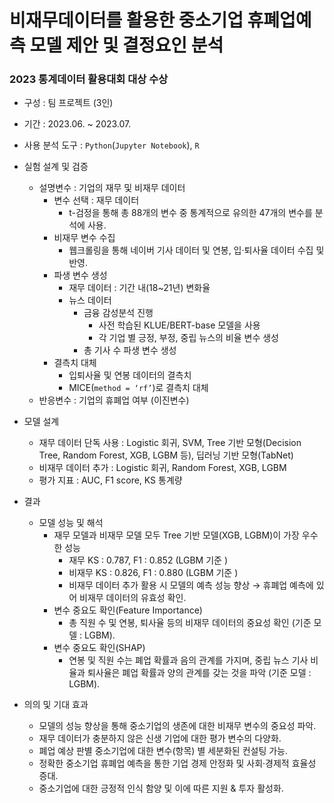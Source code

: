 # **비재무데이터를 활용한 중소기업 휴폐업예측 모델 제안 및 결정요인 분석**
### **2023 통계데이터 활용대회 대상 수상**

- 구성 : 팀 프로젝트 (3인)
- 기간 : 2023.06. ~ 2023.07.
- 사용 분석 도구 : `Python`(`Jupyter Notebook`), `R`

- 실험 설계 및 검증
    - 설명변수 : 기업의 재무 및 비재무 데이터
        - 변수 선택 : 재무 데이터
            - t-검정을 통해 총 88개의 변수 중 통계적으로 유의한 47개의 변수를 분석에 사용.
        - 비재무 변수 수집
            - 웹크롤링을 통해 네이버 기사 데이터 및 연봉, 입·퇴사율 데이터 수집 및 반영.
        - 파생 변수 생성
            - 재무 데이터 : 기간 내(18~21년) 변화율
            - 뉴스 데이터
                - 금융 감성분석 진행
                    - 사전 학습된 KLUE/BERT-base 모델을 사용
                    - 각 기업 별 긍정, 부정, 중립 뉴스의 비율 변수 생성
                - 총 기사 수 파생 변수 생성
        - 결측치 대체
            - 입퇴사율 및 연봉 데이터의 결측치
            - MICE(`method = ‘rf’`)로 결측치 대체
    - 반응변수 : 기업의 휴폐업 여부 (이진변수)
- 모델 설계
    - 재무 데이터 단독 사용 : Logistic 회귀, SVM, Tree 기반 모형(Decision Tree, Random Forest, XGB, LGBM 등), 딥러닝 기반 모형(TabNet)
    - 비재무 데이터 추가 : Logistic 회귀, Random Forest, XGB, LGBM
    - 평가 지표 :  AUC, F1 score, KS 통계량
- 결과
    - 모델 성능 및 해석
        - 재무 모델과 비재무 모델 모두 Tree 기반 모델(XGB, LGBM)이 가장 우수한 성능
            - 재무 KS : 0.787, F1 : 0.852 (LGBM 기준 )
            - 비재무 KS : 0.826, F1 : 0.880 (LGBM 기준 )
            - 비재무 데이터 추가 활용 시 모델의 예측 성능 향상 → 휴폐업 예측에 있어 비재무 데이터의 유효성 확인.
        - 변수 중요도 확인(Feature Importance)
            - 총 직원 수 및 연봉, 퇴사율 등의 비재무 데이터의 중요성 확인 (기준 모델 : LGBM).
        - 변수 중요도 확인(SHAP)
            - 연봉 및 직원 수는 폐업 확률과 음의 관계를 가지며, 중립 뉴스 기사 비율과 퇴사율은 폐업 확률과 양의 관계를 갖는 것을 파악 (기준 모델 : LGBM).
- 의의 및 기대 효과
    - 모델의 성능 향상을 통해 중소기업의 생존에 대한 비재무 변수의 중요성 파악.
    - 재무 데이터가 충분하지 않은 신생 기업에 대한 평가 변수의 다양화.
    - 폐업 예상 판별 중소기업에 대한 변수(항목) 별 세분화된 컨설팅 가능.
    - 정확한 중소기업 휴폐업 예측을 통한 기업 경제 안정화 및 사회·경제적 효율성 증대.
    - 중소기업에 대한 긍정적 인식 함양 및 이에 따른 지원 & 투자 활성화.
